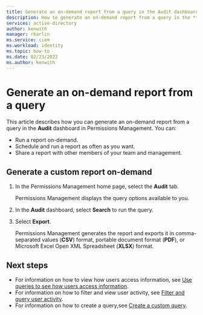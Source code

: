 ```yaml
---
title: Generate an on-demand report from a query in the Audit dashboard in Permissions Management
description: How to generate an on-demand report from a query in the **Audit** dashboard in Permissions Management.
services: active-directory
author: kenwith
manager: rkarlin
ms.service: ciem
ms.workload: identity
ms.topic: how-to
ms.date: 02/23/2022
ms.author: kenwith
---
```


# Generate an on-demand report from a query

This article describes how you can generate an on-demand report from a query in the **Audit** dashboard in Permissions Management. You can:

- Run a report on-demand.
- Schedule and run a report as often as you want.
- Share a report with other members of your team and management.

## Generate a custom report on-demand

1. In the Permissions Management home page, select the **Audit** tab.

    Permissions Management displays the query options available to you.
1. In the **Audit** dashboard, select **Search** to run the query.
1. Select **Export**.

    Permissions Management generates the report and exports it in comma-separated values (**CSV**) format, portable document format (**PDF**), or Microsoft Excel Open XML Spreadsheet (**XLSX**) format.

<!---
## Create a schedule to automatically generate and share a report

1. In the **Audit** tab, load the query you want to use to generate your report.
2. Select **Settings** (the gear icon).
3. In **Repeat on**, select on which days of the week you want the report to run.
4. In **Date**, select the date when you want the query to run.
5. In **hh mm** (time), select the time when you want the query to run.
6. In **Request file format**, select the file format you want for your report.
7. In **Share report with people**, enter email addresses for people to whom you want to send the report.
8. Select **Schedule**.

    Permissions Management generates the report as set in Steps 3 to 6, and emails it to the recipients you specified in Step 7.


## Delete the schedule for a report

1. In the **Audit** tab, load the query whose report schedule you want to delete.
2. Select the ellipses menu **(…)** on the far right, and then select **Delete schedule**.

    Permissions Management deletes the schedule for running the query. The query itself isn't deleted.
--->


## Next steps

- For information on how to view how users access information, see [Use queries to see how users access information](ui-audit-trail.md).
- For information on how to filter and view user activity, see [Filter and query user activity](product-audit-trail.md).
- For information on how to create a query,see [Create a custom query](how-to-create-custom-queries.md).
